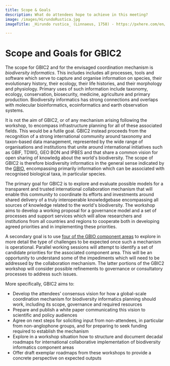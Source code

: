 ```yaml
---
title: Scope & Goals
description: What do attendees hope to achieve in this meeting?
image: /images/HirundoRustica.jpg
imageTitle: _Hirundo rustica_ (Linnaeus, 1758) - https://pxhere.com/en/photo/1063819.

---
```

# Scope and Goals for GBIC2

The scope for GBIC2 and for the envisaged coordination mechanism is *biodiversity informatics*. This includes includes all processes, tools and software which serve to capture and organise information on species, their evolutionary history, their ecology, their life histories, and their morphology and physiology. Primary uses of such information include taxonomy, ecology, conservation, biosecurity, medicine, agriculture and primary production. Biodiversity informatics has strong connections and overlaps with molecular bioinformatics, ecoinformatics and earth observation systems. 

It is not the aim of GBIC2, or of any mechanism arising following the workshop, to encompass infrastructure planning for all of these associated fields. This would be a futile goal.  GBIC2 instead proceeds from the recognition of a strong international community around taxonomy and taxon-based data management, represented by the wide range of organisations and institutions that unite around international initiatives such as GBIF, TDWG, GEO BON and IPBES and that share a common vision for open sharing of knowledg about the world's biodiversity. The scope of GBIC2 is therefore biodiversity informatics in the general sense indicated by the [GBIO](./gbio), encompassing primarily information which can be associated with recognised biological taxa, in particular species. 

The primary goal for GBIC2 is to explore and evaluate possible models for a transparent and trusted international collaboration mechanism that will enable this community to coordinate its efforts and investments around shared delivery of a truly interoperable knowledgebase encompassing all sources of knowledge related to the world's biodiversity. The workshop aims to develop a working proposal for a governance model and a set of processes and support services which will allow researchers and institutions from all countries and regions to cooperate both in developing agreed priorities and in implementing these priorities.

A secondary goal is to use [four of the GBIO component areas](./programme#areas) to explore in more detail the type of challenges to be expected once such a mechanism is operational. Parallel working sessions will attempt to identify a set of candidate priorities for the associated component area. This will be an opportunity to understand some of the impediments which will need to be addressed by the collaboration mechanism. The latter portions of the GBIC2 workshop will consider possible refinements to governance or consultatory processes to address such issues.  

More specifically, GBIC2 aims to:
+ Develop the attendees’ consensus vision for how a global-scale coordination mechanism for biodiversity informatics planning should work, including its scope, governance and required resources
+ Prepare and publish a white paper communicating this vision to scientific and policy audiences
+ Agree on next steps for soliciting input from non-attendees, in particular from non-anglophone groups, and for preparing to seek funding required to establish the mechanism
+ Explore in a workshop situation how to structure and document decadal roadmaps for international collaborative implementation of biodiversity informatics component areas
+ Offer draft exemplar roadmaps from these workshops to provide a concrete perspective on expected outputs
